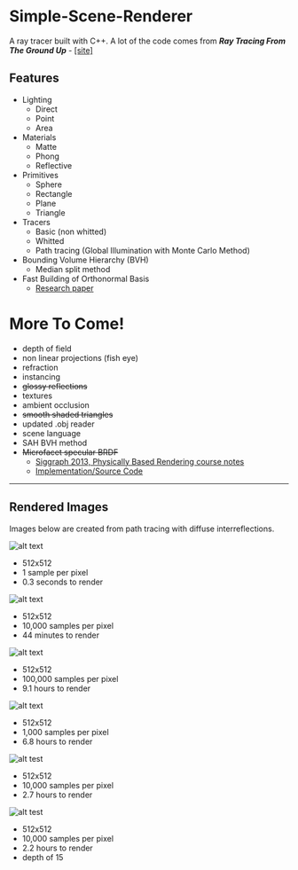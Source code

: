 # Simple-Scene-Renderer

A ray tracer built with C++. A lot of the code comes from *__Ray Tracing From The Ground Up__* -  [[site]](http://www.raytracegroundup.com/)

Features
-----

+ Lighting
    * Direct
    * Point
    * Area
+ Materials
    * Matte
    * Phong
    * Reflective
+ Primitives 
    * Sphere
    * Rectangle
    * Plane
    * Triangle
+ Tracers
    * Basic (non whitted)
    * Whitted
    * Path tracing (Global Illumination with Monte Carlo Method)
+ Bounding Volume Hierarchy (BVH)
    * Median split method
+ Fast Building of Orthonormal Basis
    * [Research paper](http://orbit.dtu.dk/files/57573287/onb_frisvad_jgt2012.pdf)
    
More To Come!
=====
- depth of field
- non linear projections (fish eye)
- refraction
- instancing
- ~~glossy reflections~~
- textures
- ambient occlusion
- ~~smooth shaded triangles~~
- updated .obj reader
- scene language
- SAH BVH method
- ~~Microfacet specular BRDF~~
   * [Siggraph 2013, Physically Based Rendering course notes](http://blog.selfshadow.com/publications/s2013-shading-course/hoffman/s2013_pbs_physics_math_notes.pdf)
   * [Implementation/Source Code](http://ruh.li/GraphicsCookTorrance.html)

-----

Rendered Images
----
Images below are created from path tracing with diffuse interreflections. 

![alt text](https://github.com/nadr0/Simple-Scene-Renderer/blob/master/SSR/1sample.png "")
* 512x512
* 1 sample per pixel
* 0.3 seconds to render

![alt text](https://github.com/nadr0/Simple-Scene-Renderer/blob/master/SSR/2663%2C10k.png "")

* 512x512
* 10,000 samples per pixel
* 44 minutes to render

![alt text](https://github.com/nadr0/Simple-Scene-Renderer/blob/master/SSR/32789%2C100k.png "")

* 512x512
* 100,000 samples per pixel
* 9.1 hours to render

![alt text](https://github.com/nadr0/Simple-Scene-Renderer/blob/master/SSR/24733%2C1k.png "")

* 512x512
* 1,000 samples per pixel
* 6.8 hours to render

![alt test](https://github.com/nadr0/Simple-Scene-Renderer/blob/master/SSR/9701%2C10k.png "")

* 512x512
* 10,000 samples per pixel
* 2.7 hours to render

![alt test](https://github.com/nadr0/Simple-Scene-Renderer/blob/master/SSR/8193%2C10k.png "")

* 512x512
* 10,000 samples per pixel
* 2.2 hours to render
* depth of 15
